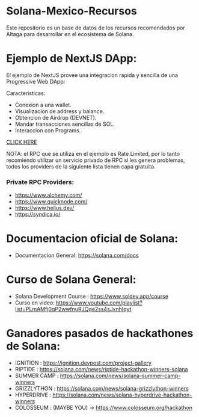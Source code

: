 # Solana-Mexico-Recursos
 Este repositorio es un base de datos de los recursos recomendados por Altaga para desarrollar en el ecosistema de Solana.

# Ejemplo de NextJS DApp:

El ejemplo de NextJS provee una integracion rapida y sencilla de una Progressive Web DApp:

Caracteristicas:

- Conexion a una wallet.
- Visualizacion de address y balance.
- Obtencion de Airdrop (DEVNET).
- Mandar transacciones sencillas de SOL.
- Interaccion con Programs.

[CLICK HERE](./nextjs-example/README.md)

NOTA: el RPC que se utiliza en el ejemplo es Rate Limited, por lo tanto recomiendo utilizar un servicio privado de RPC si les genera problemas, todos los providers de la siguiente lista tienen capa gratuita.

### Private RPC Providers:

- https://www.alchemy.com/
- https://www.quicknode.com/
- https://www.helius.dev/
- https://syndica.io/

# Documentacion oficial de Solana:

- Documentacion General: https://solana.com/docs

# Curso de Solana General:

- Solana Development Course : https://www.soldev.app/course
- Curso en video: https://www.youtube.com/playlist?list=PLmAMfj0qP2wwfnuRJQge2ss4sJxnhIqyt

# Ganadores pasados de hackathones de Solana:

- IGNITION : https://ignition.devpost.com/project-gallery
- RIPTIDE : https://solana.com/news/riptide-hackathon-winners-solana
- SUMMER CAMP : https://solana.com/news/solana-summer-camp-winners
- GRIZZLYTHON : https://solana.com/news/solana-grizzlython-winners
- HYPERDRIVE : https://solana.com/news/solana-hyperdrive-hackathon-winners
- COLOSSEUM : (MAYBE YOU) -> https://www.colosseum.org/hackathon